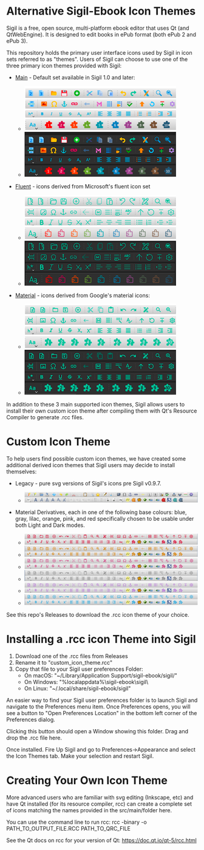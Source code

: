 Alternative Sigil-Ebook Icon Themes
======================

Sigil is a free, open source, multi-platform ebook editor that uses
Qt (and QtWebEngine). It is designed to edit books in ePub format
(both ePub 2 and ePub 3).

This repository holds the primary user interface icons used by Sigil
in icon sets referred to as "themes".  Users of Sigil can choose to
use one of the three primary icon themes provided with Sigil:

- [Main](https://github.com/Sigil-Ebook/Sigil/tree/master/src/Resource_Files/main) - Default set available in Sigil 1.0 and later:
     - ![Main Icon Theme Light](./img/Main.png)
     - ![Main Icon Theme Dark](./img/Main_dark.png)

- [Fluent](https://github.com/microsoft/fluentui-system-icons) - icons derived from Microsoft's fluent icon set
     - ![Fluent Icon Theme Light](./img/Fluent.png)
     - ![Fluent Icon Theme Dark](./img/Fluent_dark.png)
     
- [Material](https://github.com/google/material-design-icons) - icons derived from Google's material icons:
     - ![Material Icon Theme Light](./img/Material.png)
     - ![Material Icon Theme Dark](./img/Material_dark.png)

In addition to these 3 main supported icon themes, Sigil allows
users to install their own custom icon theme after compiling
them with Qt's Resource Compiler to generate .rcc files.

Custom Icon Theme
=================
To help users find possible custom icon themes, we have
created some additional derived icon themes that Sigil
users may decide to install themselves:

- Legacy - pure svg versions of Sigil's icons pre Sigil v0.9.7.
     - ![Legacy Icon Theme](./img/legacy.png)

- Material Derivatives, each in one of the following
base colours: blue, gray, lilac, orange, pink, and red
specifically chosen to be usable under both Light and Dark modes.
     - ![Material Red Icon Theme](./img/material-red.png)
     - ![Material Orange Icon Theme](./img/material-orange.png)
     - ![Material Pink Icon Theme](./img/material-pink.png)
     - ![Material Gray Icon Theme](./img/material-gray.png)
     - ![Material Lilac Icon Theme](./img/material-lilac.png)
     - ![Material Blue Icon Theme](./img/material-blue.png)

See this repo's Releases to download the .rcc icon theme of your
choice.


Installing a .rcc icon Theme into Sigil
=======================================

1. Download one of the .rcc files from Releases
2. Rename it to "custom_icon_theme.rcc"
3. Copy that file to your Sigil user preferences Folder:
      - On macOS: "~/Library/Application Support/sigil-ebook/sigil/"
      - On Windows: "%localappdata%\sigil-ebook\sigil\
      - On Linux: "~/.local/share/sigil-ebook/sigil\"

An easier way to find your Sigil user preferences folder is to
launch Sigil and navigate to the Preferences menu item.
Once Preferences opens, you will see a button to
"Open Preferences Location" in the bottom left corner
of the Preferences dialog.

Clicking this button should open a Window showing this folder.
Drag and drop the .rcc file here.


Once installed.  Fire Up Sigil and go to
Preferences->Appearance and select the Icon Themes tab.
Make your selection and restart Sigil.


Creating Your Own Icon Theme
============================

More advanced users who are familiar with svg editing
(Inkscape, etc) and have Qt installed (for its resource
compiler, rcc) can create a complete set of icons
matching the names provided in the src/main/folder here.

You can use the command line to run rcc:
rcc -binary -o PATH_TO_OUTPUT_FILE.RCC PATH_TO_QRC_FILE

See the Qt docs on rcc for your version of Qt:
https://doc.qt.io/qt-5/rcc.html